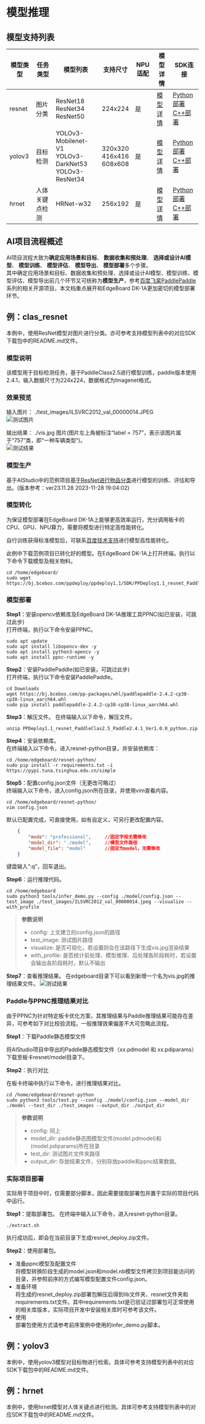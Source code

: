 # 模型推理

## 模型支持列表

<table>
    <thead>
        <tr>
            <th>模型类型</th>
            <th>任务类型</th>
            <th>模型列表</th>
            <th>支持尺寸</th>
            <th>NPU适配</th>
            <th>模型详情</th>
            <th>SDK连接</th>
        </tr>
    </thead>
    <tbody>    
        <tr>
            <td>resnet</td>
            <td>图片分类</td>
            <td>ResNet18<br>ResNet34<br>ResNet50</td>
            <td>224x224</td>
            <td>是</td>
            <td><a href="https://github.com/PaddlePaddle/PaddleClas/blob/release/2.5/docs/zh_CN/models/ImageNet1k/model_list.md#resnet-%E7%B3%BB%E5%88%97-1">模型详情</a></td>
            <td><a href="https://bj.bcebos.com/ppdeploy/ppdeploy1.1/SDK/PPDeploy1.1_resnet_PaddleClas2.5_Paddle2.4.1_Ver1.0.0_python.zip">Python部署</a><br>  
            <a href="https://bj.bcebos.com/ppdeploy/ppdeploy1.1/SDK/PPDeploy1.1_resnet_PaddleClas2.5_Paddle2.4.1_Ver1.0.0_c++.zip">C++部署</a></td>
        </tr>
        <tr>
            <td>yolov3</td>
            <td>目标检测</td>
            <td>YOLOv3-Mobilenet-V1<br>YOLOv3-DarkNet53<br>YOLOv3-ResNet34</td>
            <td>320x320<br>416x416<br>608x608</td>
            <td>是</td>
            <td><a href="https://github.com/PaddlePaddle/PaddleDetection/tree/release/2.6/configs/yolov3#yolov3">模型详情</a></td>
            <td><a href="https://bj.bcebos.com/ppdeploy/ppdeploy1.1/SDK/PPDeploy1.1_yolov3_PaddleDetection2.6_Paddle2.4.1_Ver1.0.0_python.zip">Python部署</a> <br> 
            <a href="https://bj.bcebos.com/ppdeploy/ppdeploy1.1/SDK/PPDeploy1.1_yolov3_PaddleDetection2.6_Paddle2.4.1_Ver1.0.0_c++.zip">C++部署</a></td>
        </tr>
        <tr>
            <td>hrnet</td>
            <td>人体关键点检测</td>
            <td>HRNet-w32</td>
            <td>256x192</td>
            <td>是</td>
            <td><a href="https://github.com/PaddlePaddle/PaddleDetection/tree/release/2.6/configs/keypoint#%E6%A8%A1%E5%9E%8B%E5%BA%93">模型详情</a></td>
            <td><a href="https://bj.bcebos.com/ppdeploy/ppdeploy1.1/SDK/PPDeploy1.1_hrnet_PaddleDetection2.5_Paddle2.4.1_Ver1.0.0_python.zip">Python部署</a><br>  
            <a href="https://bj.bcebos.com/ppdeploy/ppdeploy1.1/SDK/PPDeploy1.1_hrnet_PaddleDetection2.5_Paddle2.4.1_Ver1.0.0_c++.zip">C++部署</a></td>
        </tr>
    </tbody>
</table>

## AI项目流程概述

AI项目流程大致为**确定应用场景和目标**、
**数据收集和预处理**、
**选择或设计AI模型**、
**模型训练**、
**模型评估**、
**模型导出**、
**模型部署**多个步骤。  
其中确定应用场景和目标、数据收集和预处理、选择或设计AI模型、模型训练、模型评估、模型导出前几个环节又可统称为**模型生产**，参考[百度飞桨PaddlePaddle](https://github.com/PaddlePaddle)系列的相关开源项目，本文档重点展开和EdgeBoard DK-1A更加密切的模型部署环节。

## 例：clas_resnet

本例中，使用ResNet模型对图片进行分类。亦可参考支持模型列表中的对应SDK下载包中的README.md文件。  

### 模型说明

该模型用于目标检测任务，基于PaddleClass2.5进行模型训练，paddle版本使用2.4.1，输入数据尺寸为224x224，数据格式为Imagenet格式。

### 效果预览

输入图片： ./test_images/ILSVRC2012_val_00000014.JPEG  
![测试图片](./images/clas_resnet_test.jpeg)  

输出结果： ./vis.jpg 图片(图片左上角被标注“label = 757”，表示该图片属于“757”类，即“一种车辆类型”)。  
![测试结果](./images/clas_resnet_result.jpeg)  

### 模型生产

基于AIStudio中的范例项目[基于ResNet进行物品分类](https://aistudio.baidu.com/projectdetail/7153172?contributionType=1&sUid=1318783&shared=1&ts=1701053232435)进行模型的训练、评估和导出。(版本参考：ver23.11.28 2023-11-28 19:04:02)

### 模型转化

为保证模型部署在EdgeBoard DK-1A上能够更高效率运行，充分调用板卡的CPU、GPU、NPU算力，需要将模型进行特定高性能转化。

自行训练获得标准模型后，可联系[百度技术支持]()进行模型高性能转化。

此例中下载范例项目已转化好的模型。在EdgeBoard DK-1A上打开终端，执行以下命令下载模型及相关物料。

```shell
cd /home/edgeboard/
sudo wget https://bj.bcebos.com/ppdeploy/ppdeploy1.1/SDK/PPDeploy1.1_resnet_PaddleClas2.5_Paddle2.4.1_Ver1.0.0_python.zip
```

### 模型部署

**Step1**：安装opencv依赖库及EdgeBoard DK-1A推理工具PPNC(如已安装，可跳过此步)  
打开终端，执行以下命令安装PPNC。

```shell
sudo apt update
sudo apt install libopencv-dev -y
sudo apt install python3-opencv -y
sudo apt install ppnc-runtime -y
```

**Step2**：安装PaddlePaddle(如已安装，可跳过此步)  
打开终端，执行以下命令安装PaddlePaddle。

```shell
cd Downloads
wget https://bj.bcebos.com/pp-packages/whl/paddlepaddle-2.4.2-cp38-cp38-linux_aarch64.whl  
sudo pip install paddlepaddle-2.4.2-cp38-cp38-linux_aarch64.whl
```

**Step3**：解压文件。
在终端输入以下命令，解压文件。

```shell
unzip PPDeploy1.1_resnet_PaddleClas2.5_Paddle2.4.1_Ver1.0.0_python.zip
```

**Step4**：安装依赖库。  
在终端输入以下命令，进入resnet-python目录，并安装依赖库：

```shell
cd /home/edgeboard/resnet-python/
sudo pip install -r requirements.txt -i https://pypi.tuna.tsinghua.edu.cn/simple
```

**Step5**：配置config.json文件（无更改可略过）  
终端输入以下命令，进入config.json所在目录，并使用vim查看内容。

```shell
cd /home/edgeboard/resnet-python/
vim config.json
```

默认已配置完成，可直接使用，如有自定义，可另行更改配置内容。

```json
    {
        "mode": "professional",     //固定字段无需修改
        "model_dir": "./model",     //模型文件路径 
        "model_file": "model"       //固定为model，无需修改
    }
```

键盘输入“:q”，回车退出。

**Step6**：运行推理代码。

```shell
cd /home/edgeboard
sudo python3 tools/infer_demo.py --config ./model/config.json --test_image ./test_images/ILSVRC2012_val_00000014.jpeg --visualize --with_profile
```

> **参数说明**
>
> - config:         上文建立的config.json的路径
> - test_image:     测试图片路径
> - visualize:      是否可视化，若设置则会在该路径下生成vis.jpg渲染结果
> - with_profile:   是否统计前处理、模型推理、后处理各阶段耗时，若设置会输出各阶段耗时，默认不输出  
>  

**Step7**：查看推理结果。
在edgeboard目录下可以看到新增一个名为vis.jpg的推理结果文件。
![测试结果](./images/clas_resnet_result.jpeg)

### Paddle与PPNC推理结果对比

由于PPNC为针对特定板卡优化方案，其推理结果与Paddle推理结果可能存在差异，可参考如下对比校验流程。一般推理效果偏差不大可忽略此流程。

**Step1**：下载Paddle静态模型文件

将AIStudio项目中导出的Paddle静态模型文件（xx.pdmodel 和 xx.pdiparams）下载至板卡resnet/model目录下。

**Step2**：执行对比

在板卡终端中执行以下命令，进行推理结果对比。

```shell
cd /home/edgeboard/resnet-python
sudo python3 tools/test.py --config ./model/config.json --model_dir ./model --test_dir ./test_images --output_dir ./output_dir
```

> **参数说明**
>
> - config:     同上  
> - model_dir:  paddle静态图模型文件(model.pdmodel)和(model.pdiparams)所在目录   
> - test_dir:   测试图片文件夹路径  
> - output_dir: 存放结果文件，分别存放paddle和ppnc结果数据。
>  

### 实际项目部署

实际用于项目中时，仅需要部分脚本，因此需要提取部署包并置于实际的项目代码中运行。

**Step1**：提取部署包。
在终端中输入以下命令，进入resnet-python目录。

```shell
./extract.sh
```

执行成功后，即会在当前目录下生成resnet_deploy.zip文件。

**Step2**：使用部署包。

- 准备ppnc模型及配置文件  
  将模型转换阶段生成的model.json和model.nb模型文件拷贝到项目能访问的目录，并参照前序的方式编写模型配置文件config.json。
- 准备环境  
  将生成的resnet_deploy.zip部署包解压后得到lib文件夹、resnet文件夹和requirements.txt文件。其中requirements.txt是已验证过部署包可正常使用的相关库版本，实际项目开发中安装相关库时可参考该文件。
- 使用  
  部署包使用方式请参考前序案例中使用的infer_demo.py脚本。

## 例：yolov3

本例中，使用yolov3模型对目标物进行检索。具体可参考支持模型列表中的对应SDK下载包中的README.md文件。

## 例：hrnet

本例中，使用hrnet模型对人体关键点进行检测。具体可参考支持模型列表中的对应SDK下载包中的README.md文件。
